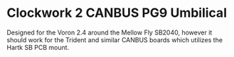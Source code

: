 # Clockwork 2 CANBUS PG9 Umbilical
Designed for the Voron 2.4 around the Mellow Fly SB2040, however it should work for the Trident and similar CANBUS boards which utilizes the Hartk SB PCB mount.

